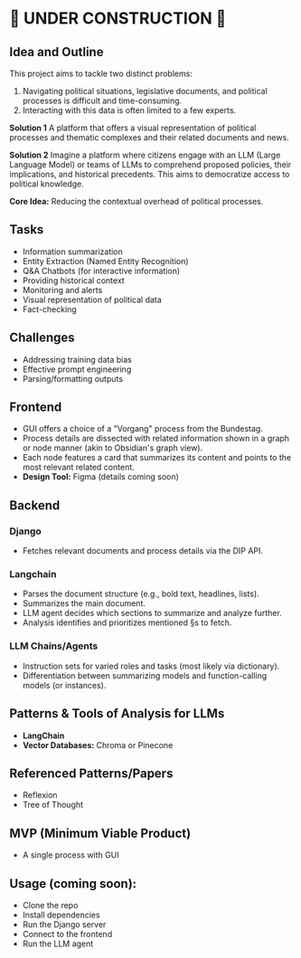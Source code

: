 # 🚧 UNDER CONSTRUCTION 🚧

## Idea and Outline

This project aims to tackle two distinct problems:
1. Navigating political situations, legislative documents, and political processes is difficult and time-consuming.
2. Interacting with this data is often limited to a few experts.

**Solution 1**
A platform that offers a visual representation of political processes and thematic complexes and their related documents and news. 

**Solution 2**
Imagine a platform where citizens engage with an LLM (Large Language Model) or teams of LLMs to comprehend proposed policies, their implications, and historical precedents. This aims to democratize access to political knowledge.

**Core Idea:** Reducing the contextual overhead of political processes.

## Tasks
- Information summarization
- Entity Extraction (Named Entity Recognition)
- Q&A Chatbots (for interactive information)
- Providing historical context 
- Monitoring and alerts
- Visual representation of political data
- Fact-checking

## Challenges
- Addressing training data bias
- Effective prompt engineering
- Parsing/formatting outputs

## Frontend
- GUI offers a choice of a "Vorgang" process from the Bundestag.
- Process details are dissected with related information shown in a graph or node manner (akin to Obsidian's graph view).
- Each node features a card that summarizes its content and points to the most relevant related content.
- **Design Tool:** Figma (details coming soon)

## Backend

### Django
- Fetches relevant documents and process details via the DIP API.

### Langchain
- Parses the document structure (e.g., bold text, headlines, lists).
- Summarizes the main document.
- LLM agent decides which sections to summarize and analyze further.
- Analysis identifies and prioritizes mentioned §s to fetch.

### LLM Chains/Agents
- Instruction sets for varied roles and tasks (most likely via dictionary).
- Differentiation between summarizing models and function-calling models (or instances).

## Patterns & Tools of Analysis for LLMs
- **LangChain**
- **Vector Databases:** Chroma or Pinecone

## Referenced Patterns/Papers
- Reflexion
- Tree of Thought

## MVP (Minimum Viable Product)
- A single process with GUI


## Usage (coming soon):
- Clone the repo
- Install dependencies
- Run the Django server
- Connect to the frontend
- Run the LLM agent